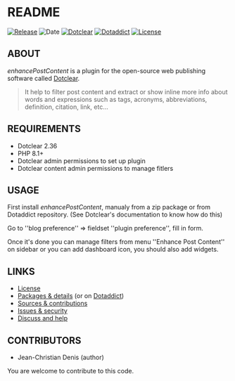 # README

[![Release](https://img.shields.io/github/v/release/jcdenis/enhancePostContent?color=lightblue)](https://github.com/JcDenis/enhancePostContent/releases)
![Date](https://img.shields.io/github/release-date/jcdenis/enhancePostContent?color=red)
[![Dotclear](https://img.shields.io/badge/dotclear-v2.36-137bbb.svg)](https://fr.dotclear.org/download)
[![Dotaddict](https://img.shields.io/badge/dotaddict-official-9ac123.svg)](https://plugins.dotaddict.org/dc2/details/enhancePostContent)
[![License](https://img.shields.io/github/license/jcdenis/enhancePostContent?color=white)](https://github.com/JcDenis/enhancePostContent/blob/master/LICENSE)

## ABOUT

_enhancePostContent_ is a plugin for the open-source web publishing software called [Dotclear](https://www.dotclear.org).

> It help to filter post content and extract or show inline more info about words and expressions such as tags, acronyms, abbreviations, definition, citation, link, etc...

## REQUIREMENTS

* Dotclear 2.36
* PHP 8.1+
* Dotclear admin permissions to set up plugin
* Dotclear content admin permissions to manage fitlers

## USAGE

First install _enhancePostContent_, manualy from a zip package or from 
Dotaddict repository. (See Dotclear's documentation to know how do this)

Go to ''blog preference'' => fieldset ''plugin preference'', fill in form.

Once it's done you can manage filters from menu 
''Enhance Post Content'' on sidebar or you can add dashboard icon,
you should also add widgets.

## LINKS

* [License](https://github.com/JcDenis/enhancePostContent/blob/master/LICENSE)
* [Packages & details](https://github.com/JcDenis/enhancePostContent/releases) (or on [Dotaddict](https://plugins.dotaddict.org/dc2/details/enhancePostContent))
* [Sources & contributions](https://github.com/JcDenis/enhancePostContent)
* [Issues & security](https://github.com/JcDenis/enhancePostContent/issues)
* [Discuss and help](http://forum.dotclear.org/viewtopic.php?id=40876)

## CONTRIBUTORS

* Jean-Christian Denis (author)

You are welcome to contribute to this code.
